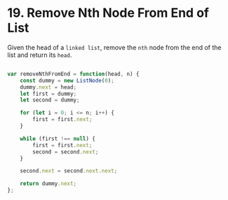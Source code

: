 # 19. Remove Nth Node From End of List
Given the head of a `linked list`, remove the `nth` node from the end of the list and return its `head`.

```js

var removeNthFromEnd = function(head, n) {
    const dummy = new ListNode(0);
    dummy.next = head;
    let first = dummy;
    let second = dummy;

    for (let i = 0; i <= n; i++) {
        first = first.next;
    }

    while (first !== null) {
        first = first.next;
        second = second.next;
    }

    second.next = second.next.next;

    return dummy.next;
};
```
